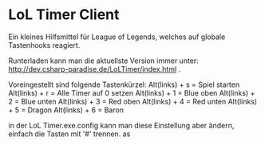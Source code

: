 LoL Timer Client
===============

Ein kleines Hilfsmittel für League of Legends, welches auf globale Tastenhooks reagiert.

Runterladen kann man die aktuellste Version immer unter: http://dev.csharp-paradise.de/LoLTimer/index.html .

Voreingestellt sind folgende Tastenkürzel:
Alt(links) + s = Spiel starten
Alt(links) + r = Alle Timer auf 0 setzen
Alt(links) + 1 = Blue oben
Alt(links) + 2 = Blue unten
Alt(links) + 3 = Red oben
Alt(links) + 4 = Red unten
Alt(links) + 5 = Dragon
Alt(links) + 6 = Baron

in der LoL Timer.exe.config kann man diese Einstellung aber ändern, einfach die Tasten mit '#' trennen.
as